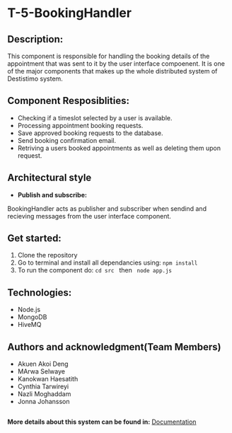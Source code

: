 # T-5-BookingHandler

## Description:
This component is responsible for handling the booking details of the appointment that was sent to it by the user interface compoenent.
It is one of the major components that makes up the whole distributed system of  Destistimo system.


## Component Resposiblities:
- Checking if a timeslot selected by a user is available.
- Processing appointment booking requests.
- Save approved booking requests to the database.
- Send booking confirmation email.
- Retriving a users booked appointments as well as deleting them upon request.

## Architectural style
- **Publish and subscribe:**

BookingHandler acts as publisher and subscriber when  sendind and recieving messages from the user interface component.

## Get started:
1. Clone the repository
2. Go to terminal and install all dependancies using: `npm install`
3. To run the component do: `cd src ` then ` node app.js`

## Technologies:
- Node.js
- MongoDB
- HiveMQ

## Authors and acknowledgment(Team Members)
- Akuen Akoi Deng
- MArwa Selwaye
- Kanokwan Haesatith
- Cynthia Tarwireyi
- Nazli Moghaddam
- Jonna Johansson

##
**More details about this system can be found in:** [Documentation](https://git.chalmers.se/courses/dit355/dit356-2022/t-5/t-5-documentation)
